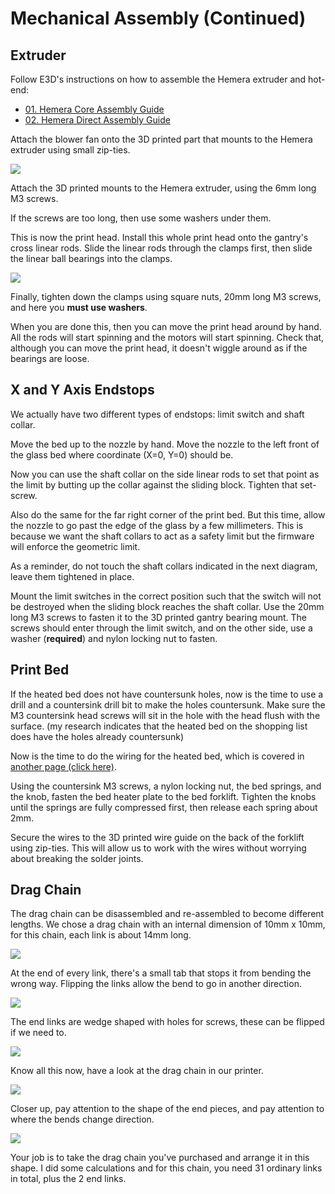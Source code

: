 # Mechanical Assembly (Continued)

## Extruder

Follow E3D's instructions on how to assemble the Hemera extruder and hot-end:

 * [01. Hemera Core Assembly Guide](https://e3d-online.dozuki.com/Guide/01+-+E3D+Hemera+Core+Assembly/122?lang=en)
 * [02. Hemera Direct Assembly Guide](https://e3d-online.dozuki.com/Guide/02+-++E3D+Hemera+Direct+Assembly/127?lang=en)

Attach the blower fan onto the 3D printed part that mounts to the Hemera extruder using small zip-ties.

![](../images/lesson10/ziptieblowerfan.png)

Attach the 3D printed mounts to the Hemera extruder, using the 6mm long M3 screws.

If the screws are too long, then use some washers under them.

This is now the print head. Install this whole print head onto the gantry's cross linear rods. Slide the linear rods through the clamps first, then slide the linear ball bearings into the clamps.

![](../images/lesson10/extrudermountanimation/animation.gif)

Finally, tighten down the clamps using square nuts, 20mm long M3 screws, and here you **must use washers**.

When you are done this, then you can move the print head around by hand. All the rods will start spinning and the motors will start spinning. Check that, although you can move the print head, it doesn't wiggle around as if the bearings are loose.

## X and Y Axis Endstops

We actually have two different types of endstops: limit switch and shaft collar.

Move the bed up to the nozzle by hand. Move the nozzle to the left front of the glass bed where coordinate (X=0, Y=0) should be.

Now you can use the shaft collar on the side linear rods to set that point as the limit by butting up the collar against the sliding block. Tighten that set-screw.

Also do the same for the far right corner of the print bed. But this time, allow the nozzle to go past the edge of the glass by a few millimeters. This is because we want the shaft collars to act as a safety limit but the firmware will enforce the geometric limit.

As a reminder, do not touch the shaft collars indicated in the next diagram, leave them tightened in place.

Mount the limit switches in the correct position such that the switch will not be destroyed when the sliding block reaches the shaft collar. Use the 20mm long M3 screws to fasten it to the 3D printed gantry bearing mount. The screws should enter through the limit switch, and on the other side, use a washer (**required**) and nylon locking nut to fasten.

## Print Bed

If the heated bed does not have countersunk holes, now is the time to use a drill and a countersink drill bit to make the holes countersunk. Make sure the M3 countersink head screws will sit in the hole with the head flush with the surface. (my research indicates that the heated bed on the shopping list does have the holes already countersunk)

Now is the time to do the wiring for the heated bed, which is covered in [another page (click here)]().

Using the countersink M3 screws, a nylon locking nut, the bed springs, and the knob, fasten the bed heater plate to the bed forklift. Tighten the knobs until the springs are fully compressed first, then release each spring about 2mm.

Secure the wires to the 3D printed wire guide on the back of the forklift using zip-ties. This will allow us to work with the wires without worrying about breaking the solder joints.

## Drag Chain

The drag chain can be disassembled and re-assembled to become different lengths. We chose a drag chain with an internal dimension of 10mm x 10mm, for this chain, each link is about 14mm long.

![](../images/lesson10/dragchainlinks.png)

At the end of every link, there's a small tab that stops it from bending the wrong way. Flipping the links allow the bend to go in another direction.

![](../images/lesson10/dragchainblockingtab.png)

The end links are wedge shaped with holes for screws, these can be flipped if we need to.

![](../images/lesson10/dragchainends.png)

Know all this now, have a look at the drag chain in our printer.

![](../images/lesson10/dragchainoverview.png)

Closer up, pay attention to the shape of the end pieces, and pay attention to where the bends change direction.

![](../images/lesson10/dragchainclosein.png)

Your job is to take the drag chain you've purchased and arrange it in this shape. I did some calculations and for this chain, you need 31 ordinary links in total, plus the 2 end links.

